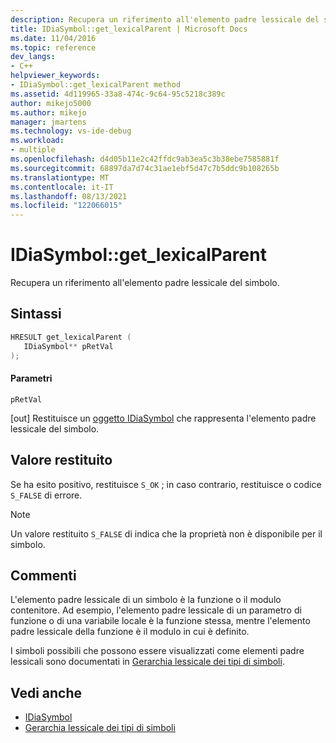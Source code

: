 ```yaml
---
description: Recupera un riferimento all'elemento padre lessicale del simbolo.
title: IDiaSymbol::get_lexicalParent | Microsoft Docs
ms.date: 11/04/2016
ms.topic: reference
dev_langs:
- C++
helpviewer_keywords:
- IDiaSymbol::get_lexicalParent method
ms.assetid: 4d119965-33a8-474c-9c64-95c5218c389c
author: mikejo5000
ms.author: mikejo
manager: jmartens
ms.technology: vs-ide-debug
ms.workload:
- multiple
ms.openlocfilehash: d4d05b11e2c42ffdc9ab3ea5c3b38ebe7585881f
ms.sourcegitcommit: 68897da7d74c31ae1ebf5d47c7b5ddc9b108265b
ms.translationtype: MT
ms.contentlocale: it-IT
ms.lasthandoff: 08/13/2021
ms.locfileid: "122066015"
---
```

# <a name="idiasymbolget_lexicalparent"></a>IDiaSymbol::get_lexicalParent
Recupera un riferimento all'elemento padre lessicale del simbolo.

## <a name="syntax"></a>Sintassi

```C++
HRESULT get_lexicalParent ( 
   IDiaSymbol** pRetVal
);
```

#### <a name="parameters"></a>Parametri
 `pRetVal`

[out] Restituisce un [oggetto IDiaSymbol](../../debugger/debug-interface-access/idiasymbol.md) che rappresenta l'elemento padre lessicale del simbolo.

## <a name="return-value"></a>Valore restituito
 Se ha esito positivo, restituisce `S_OK` ; in caso contrario, restituisce o codice `S_FALSE` di errore.

> [!NOTE]
> Un valore restituito `S_FALSE` di indica che la proprietà non è disponibile per il simbolo.

## <a name="remarks"></a>Commenti
 L'elemento padre lessicale di un simbolo è la funzione o il modulo contenitore. Ad esempio, l'elemento padre lessicale di un parametro di funzione o di una variabile locale è la funzione stessa, mentre l'elemento padre lessicale della funzione è il modulo in cui è definito.

 I simboli possibili che possono essere visualizzati come elementi padre lessicali sono documentati in [Gerarchia lessicale dei tipi di simboli](../../debugger/debug-interface-access/lexical-hierarchy-of-symbol-types.md).

## <a name="see-also"></a>Vedi anche
- [IDiaSymbol](../../debugger/debug-interface-access/idiasymbol.md)
- [Gerarchia lessicale dei tipi di simboli](../../debugger/debug-interface-access/lexical-hierarchy-of-symbol-types.md)
